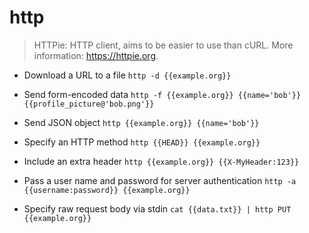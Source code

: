 # http
> HTTPie: HTTP client, aims to be easier to use than cURL.
> More information: <https://httpie.org>.

- Download a URL to a file
`http -d {{example.org}}`

- Send form-encoded data
`http -f {{example.org}} {{name='bob'}} {{profile_picture@'bob.png'}}`

- Send JSON object
`http {{example.org}} {{name='bob'}}`

- Specify an HTTP method
`http {{HEAD}} {{example.org}}`

- Include an extra header
`http {{example.org}} {{X-MyHeader:123}}`

- Pass a user name and password for server authentication
`http -a {{username:password}} {{example.org}}`

- Specify raw request body via stdin
`cat {{data.txt}} | http PUT {{example.org}}`

